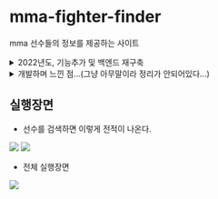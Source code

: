 # mma-fighter-finder
mma 선수들의 정보를 제공하는 사이트

<details>
<summary>2022년도, 기능추가 및 백엔드 재구축</summary>
<div markdown="1">
22년도에 프론트엔드에 기능을 추가하였으며, 원래 valish의 mma-api를 수정해서 쓰고있었는데, 이마저도 터져버려서 다시 안 건들줄 알았던 프로젝트를 다시 건드렸다.
정말 프론트엔드의 손볼곳이 많이많이 보이지만 (css가 너무 더럽다, legacy코드들을 사용한다 등), 프론트는 더 이상의 수정은 없을 것 같다.
</details>
</div>

<details>
<summary>개발하며 느낀 점...(그냥 아무말이라 정리가 안되어있다...)</summary>
<div markdown="1">

처음 제작하고 느겼던 점들
- 리액트를 공부했으니 뭐라도 만들어보고 싶다는 생각에 제작하였음
  - 아쉬운 점은 리덕스라던가 conetex API를 이용할 생각이었는데 생각보다 상태관리 할 것이 없어서 어쩌다 보니 이용하지 않게되었음... 
- [woog2roid/mma-api](https://github.com/woog2roid/mma-api)를 이용해서 api 서버를 제작하였음
  - 원래 쓰려고 생각한 [오픈소스 mma-api](https://github.com/valish/mma-api)가 있었는데 돌아가질 않아서, fork해서 아주 약간 손을 봤다... 크게 손을 본건 아니고...
- github page를 이용해서 build를 하긴 하였는데, 서버를 여는 것과 관련해서 작업을 전혀 하지 않아서, 선수 검색은 불가능 한 상태로 끝냈는데 조금 아쉽기도 하다...
  - 근데 서버 열면, 좀 힘들 거 같으면서도 재밌을 듯...?

정말로 마무리하며 2021/03/24 추가
- 원래는 서버를 여는김에 핸드폰에서도 편하게 볼 수있게 반응형으로 마무리를 하려고 하였으나, HTTPS에서 도메인과 관련해서 가로막히는 바람에 이는 포기했다. (CSS코드가 조금 많이 별로다.)
- 가장 싼 도메인을 하나 살까도 고민 중이긴 한데 그렇다 해도 이 사이트를 더 관리하지는 않을 것 같다. 

2021/04/17 추가
- 반응형을 추가하였다....
- <u>_반응형 웹으로 바꾸면서 든 생각인데, searchWrapper라는 이름은 어차피 컴포넌트가 search이기 때문에 wrapper로 바꿀 수 있을 듯 한데, DARK_GRAY색들의 저것들을 하나로 묶어서 styled component를 따로 하나만 제작해 두었어도 좋았을거라는 생각이 든다._</u>
- 일단은 그렇게 해두지 않고, 나름 글자 크기에 맞춰서 맘에 들게 디자인을 해놨는데, 이것도 컴포넌트가 아니라 외부에서 처리할 방법이 있지 않을까?

군대에서 추가...
- styled component를 잘 이용을 못한 듯,,, 프론트쪽은 리팩토링이 몹시 필요해 보일정도로 더러운데, 할까...? 참 막막할 정도다.
- __처음 만들었던 프로젝트인데, 실제로 쓰는 친구들이 있어서 그런지 애착이 간다.__
	- 다른 프로젝트들은 버려두는 게 태반인데, 얘는 군대에서 폰으로 서버관리하면서 https적용까지 시켜줄 정도이니,,,
	- 지금 리액트로 서울 주차장 찾기 만들다가 조금 주춤한데, 과연 이걸 누가 쓸까하는 생각이 확실히 강하게 들고 그래서 더 애착이 안가는듯...

</details>
</div>

## 실행장면
- 선수를 검색하면  이렇게 전적이 나온다.  

![](https://user-images.githubusercontent.com/54667577/110948546-d527a900-8384-11eb-8fda-ae3ea57ceba5.png)
![](https://user-images.githubusercontent.com/54667577/110948555-d6f16c80-8384-11eb-9e2c-75afc74554db.png)

- 전체 실행장면  

![](https://user-images.githubusercontent.com/54667577/110946940-dce64e00-8382-11eb-9960-b6a30bf2f1fd.gif)


